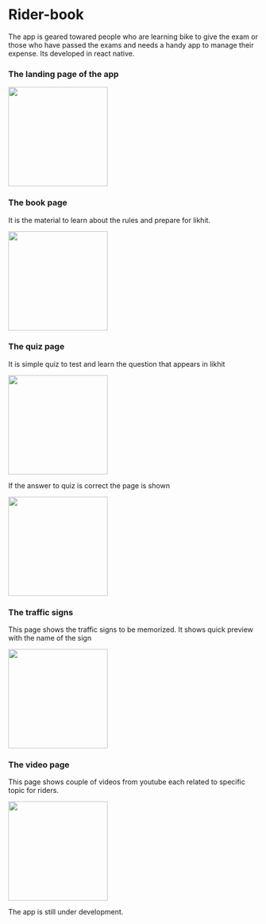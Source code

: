 # Rider-book
The app is geared towared people who are learning bike to give the exam or those who have passed the exams and needs a handy app to manage their expense. Its developed in react native.

### The landing page of the app

<img src="https://user-images.githubusercontent.com/43460240/87393477-f6ee4780-c5cd-11ea-931a-6b157b28c416.png" width="200">

### The book page
It is the material to learn about the rules and prepare for likhit.

<img src="https://user-images.githubusercontent.com/43460240/87393479-f786de00-c5cd-11ea-9d0d-a9323a95da0e.png" width="200">

### The quiz page
It is simple quiz to test and learn the question that appears in likhit

<img src="https://user-images.githubusercontent.com/43460240/87393472-f655b100-c5cd-11ea-9c3c-ae6afa1399de.png" width="200">

If the answer to quiz is correct the page is shown

<img src="https://user-images.githubusercontent.com/43460240/87393462-f5248400-c5cd-11ea-902e-c4a4942c2b52.png" width="200">

### The traffic signs
This page shows the traffic signs to be memorized. It shows quick preview with the name of the sign

<img src="https://user-images.githubusercontent.com/43460240/87393480-f81f7480-c5cd-11ea-8043-a335c727b255.png" width="200">

### The video page
This page shows couple of videos from youtube each related to specific topic for riders.

<img src="https://user-images.githubusercontent.com/43460240/87393481-f8b80b00-c5cd-11ea-80a3-21e4b14d2d68.png" width="200">

The app is still under development. 

